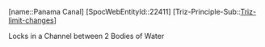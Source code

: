 ﻿---
type: TrizExample
aliases:
- Panama Canal
license: CC BY-SA 4.0
copyright: https://github.com/SpocWeb
IsDeleted: false
IsReadOnly: false
Confidential: public
tags: 
- Triz/Principle/Example
---
[name::Panama Canal]
[SpocWebEntityId::22411]
[Triz-Principle-Sub::[Triz-limit-changes](tech/Triz/Sub/Triz-limit-changes.md)]

Locks in a Channel between 2 Bodies of Water